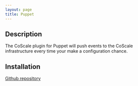 ```yaml
---
layout: page
title: Puppet
---
```


## Description
The CoScale plugin for Puppet will push events to the CoScale infrastructure every time your make a configuration chance.

## Installation
<a href="https://github.com/CoScale/coscale-puppet-plugin" target="_blank" class="btn btn-large btn-info"><i class="fa fa-3x fa-fw fa-github-square"></i> Github repository</a>
